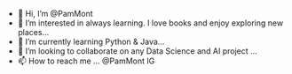 - 👋 Hi, I’m @PamMont
- 👀 I’m interested in always learning. I love books and enjoy exploring new places...
- 🌱 I’m currently learning Python & Java...
- 💞️ I’m looking to collaborate on any Data Science and AI project ...
- 📫 How to reach me ... @PamMont IG

<!---
PamMont/PamMont is a ✨ special ✨ repository because its `README.md` (this file) appears on your GitHub profile.
You can click the Preview link to take a look at your changes.
--->
